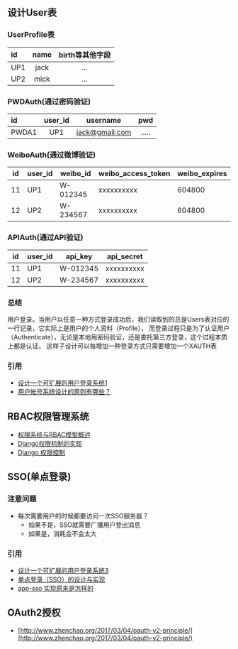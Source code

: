 ## 设计User表
### UserProfile表
| id| name | birth等其他字段 |
| :---------    | :----: |:----: |
| UP1 | jack | ...|
| UP2 | mick | ...|

### PWDAuth(通过密码验证)
|id|user_id|username|pwd|
| :--| :----: |:----: |:----: |
|PWDA1|UP1|jack@gmail.com|.....|

### WeiboAuth(通过微博验证)
|id | user_id | weibo_id | weibo_access_token | weibo_expires
|---|---------|----------|--------------------|---------------
|11 | UP1      | W-012345 | xxxxxxxxxx         | 604800
|12 | UP2      | W-234567 | xxxxxxxxxx         | 604800

### APIAuth(通过API验证)
|id | user_id | api_key | api_secret | 
|---|---------|----------|-----------|
|11 | UP1      | W-012345 | xxxxxxxxxx|
|12 | UP2      | W-234567 | xxxxxxxxxx|

### 总结
用户登录。当用户以任意一种方式登录成功后，我们读取到的总是Users表对应的一行记录，它实际上是用户的个人资料（Profile），
而登录过程只是为了认证用户（Authenticate），无论是本地用密码验证，还是委托第三方登录，这个过程本质上都是认证。
这样子设计可以每增加一种登录方式只需要增加一个XAUTH表

### 引用
- [设计一个可扩展的用户登录系统1](https://www.liaoxuefeng.com/article/001437480923144e567335658cc4015b38a595bb006aa51000)
- [用户帐号系统设计的原则有哪些？](https://www.zhihu.com/question/30362871)

## RBAC权限管理系统
- [权限系统与RBAC模型概述](http://blog.csdn.net/yangwenxue_admin/article/details/73936803)
- [Django权限机制的实现](https://www.jianshu.com/p/01126437e8a4)
- [Django 权限控制](http://blog.51reboot.com/python%E5%AD%A6%E4%B9%A0-django-%E6%9D%83%E9%99%90%E6%8E%A7%E5%88%B6/)

## SSO(单点登录)
### 注意问题
- 每次需要用户的时候都要访问一次SSO服务器？
  - 如果不是，SSO就需要广播用户登出消息
  - 如果是，消耗会不会太大

### 引用
- [设计一个可扩展的用户登录系统3](https://www.liaoxuefeng.com/article/00146129217054923f7784c57134669986a8875c10e135e000)
- [单点登录（SSO）的设计与实现](https://ken.io/note/sso-design-implement)
- [app-sso 实现原来是怎样的](https://www.zhihu.com/question/22992471/answer/65164090)

## OAuth2授权
- [http://www.zhenchao.org/2017/03/04/oauth-v2-principle/](http://www.zhenchao.org/2017/03/04/oauth-v2-principle/)
